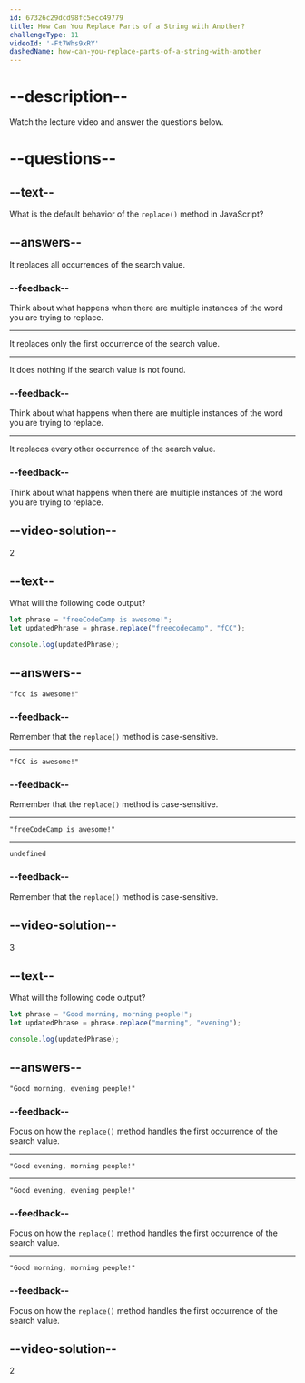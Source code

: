 ```yaml
---
id: 67326c29dcd98fc5ecc49779
title: How Can You Replace Parts of a String with Another?
challengeType: 11
videoId: '-Ft7Whs9xRY'
dashedName: how-can-you-replace-parts-of-a-string-with-another
---
```


# --description--

Watch the lecture video and answer the questions below.

# --questions--

## --text--

What is the default behavior of the `replace()` method in JavaScript?

## --answers--

It replaces all occurrences of the search value.

### --feedback--

Think about what happens when there are multiple instances of the word you are trying to replace.

---

It replaces only the first occurrence of the search value.

---

It does nothing if the search value is not found.

### --feedback--

Think about what happens when there are multiple instances of the word you are trying to replace.

---

It replaces every other occurrence of the search value.

### --feedback--

Think about what happens when there are multiple instances of the word you are trying to replace.

## --video-solution--

2

## --text--

What will the following code output?

```js
let phrase = "freeCodeCamp is awesome!";
let updatedPhrase = phrase.replace("freecodecamp", "fCC");

console.log(updatedPhrase);
```

## --answers--

`"fcc is awesome!"`

### --feedback--

Remember that the `replace()` method is case-sensitive.

---

`"fCC is awesome!"`

### --feedback--

Remember that the `replace()` method is case-sensitive.

---

`"freeCodeCamp is awesome!"`

---

`undefined`

### --feedback--

Remember that the `replace()` method is case-sensitive.

## --video-solution--

3

## --text--

What will the following code output?

```js
let phrase = "Good morning, morning people!";
let updatedPhrase = phrase.replace("morning", "evening");

console.log(updatedPhrase);
```

## --answers--

`"Good morning, evening people!"`

### --feedback--

Focus on how the `replace()` method handles the first occurrence of the search value.

---

`"Good evening, morning people!"`

---

`"Good evening, evening people!"`

### --feedback--

Focus on how the `replace()` method handles the first occurrence of the search value.

---

`"Good morning, morning people!"`

### --feedback--

Focus on how the `replace()` method handles the first occurrence of the search value.

## --video-solution--

2
